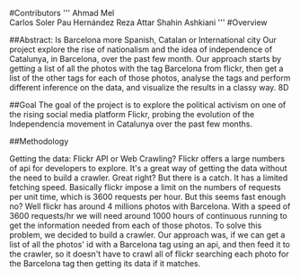 #Contributors
'''
Ahmad Mel 	
Carlos Soler
Pau Hernández
Reza Attar
Shahin Ashkiani
'''
#Overview
 
##Abstract: Is Barcelona more Spanish, Catalan or International city
Our project explore the rise of nationalism and the idea of independence of Catalunya, in Barcelona, over
the past few month. Our approach starts by getting a list of all the photos with the tag Barcelona from 
flickr, then get a list of the other tags for each of those photos, analyse the tags and perform different
inference on the data, and visualize the results in a classy way. 8D


##Goal
The goal of the project is to explore the political activism on one of the rising social media
platform Flickr, probing the evolution  of the Independencia movement in Catalunya over the past few months.
	

##Methodology

Getting the data: Flickr API or Web Crawling?
Flickr offers a large numbers of api for developers to explore. It's a great way of getting the data
without the need to build a crawler. Great right? But there is a catch. 
It has  a limited fetching speed. 
Basically flickr impose a limit on the numbers of requests per unit time, which is 3600 requests per hour. 
But this seems fast enough no?
Well flickr has around 4 millions photos with Barcelona. With a speed of 3600 requests/hr we will need
around 1000 hours of continuous running to get the information needed from each of those photos.
To solve this problem, we decided to build a crawler.
Our approach was, if we can get a list of all the photos' id with a Barcelona tag using an api, and then feed it to
the crawler, so it doesn't have to crawl all of flickr searching each photo for the Barcelona tag then
getting its data if it matches.


